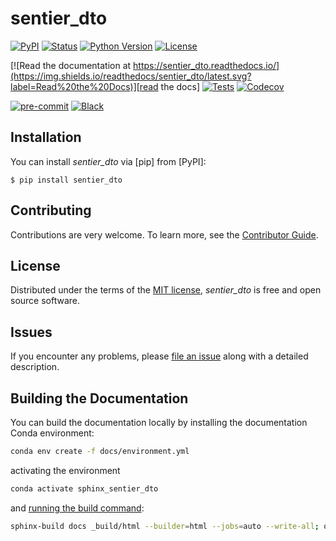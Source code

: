 # sentier_dto

[![PyPI](https://img.shields.io/pypi/v/sentier_dto.svg)][pypi status]
[![Status](https://img.shields.io/pypi/status/sentier_dto.svg)][pypi status]
[![Python Version](https://img.shields.io/pypi/pyversions/sentier_dto)][pypi status]
[![License](https://img.shields.io/pypi/l/sentier_dto)][license]

[![Read the documentation at https://sentier_dto.readthedocs.io/](https://img.shields.io/readthedocs/sentier_dto/latest.svg?label=Read%20the%20Docs)][read the docs]
[![Tests](https://github.com/depart-de-sentier/sentier_dto/actions/workflows/python-test.yml/badge.svg)][tests]
[![Codecov](https://codecov.io/gh/depart-de-sentier/sentier_dto/branch/main/graph/badge.svg)][codecov]

[![pre-commit](https://img.shields.io/badge/pre--commit-enabled-brightgreen?logo=pre-commit&logoColor=white)][pre-commit]
[![Black](https://img.shields.io/badge/code%20style-black-000000.svg)][black]

[pypi status]: https://pypi.org/project/sentier_dto/
[read the docs]: https://sentier_dto.readthedocs.io/
[tests]: https://github.com/depart-de-sentier/sentier_dto/actions?workflow=Tests
[codecov]: https://app.codecov.io/gh/depart-de-sentier/sentier_dto
[pre-commit]: https://github.com/pre-commit/pre-commit
[black]: https://github.com/psf/black

## Installation

You can install _sentier_dto_ via [pip] from [PyPI]:

```console
$ pip install sentier_dto
```

## Contributing

Contributions are very welcome.
To learn more, see the [Contributor Guide][Contributor Guide].

## License

Distributed under the terms of the [MIT license][License],
_sentier_dto_ is free and open source software.

## Issues

If you encounter any problems,
please [file an issue][Issue Tracker] along with a detailed description.


<!-- github-only -->

[command-line reference]: https://sentier_dto.readthedocs.io/en/latest/usage.html
[License]: https://github.com/depart-de-sentier/sentier_dto/blob/main/LICENSE
[Contributor Guide]: https://github.com/depart-de-sentier/sentier_dto/blob/main/CONTRIBUTING.md
[Issue Tracker]: https://github.com/depart-de-sentier/sentier_dto/issues


## Building the Documentation

You can build the documentation locally by installing the documentation Conda environment:

```bash
conda env create -f docs/environment.yml
```

activating the environment

```bash
conda activate sphinx_sentier_dto
```

and [running the build command](https://www.sphinx-doc.org/en/master/man/sphinx-build.html#sphinx-build):

```bash
sphinx-build docs _build/html --builder=html --jobs=auto --write-all; open _build/html/index.html
```